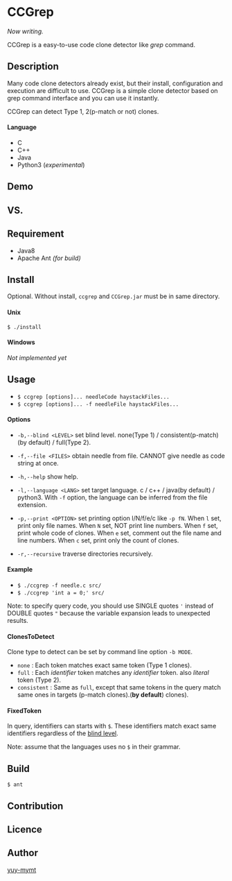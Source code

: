 CCGrep
====
*Now writing.*

CCGrep is a easy-to-use code clone detector like *grep* command.

## Description
Many code clone detectors already exist, but their install, configuration and execution are difficult to use.
CCGrep is a simple clone detector based on grep command interface and you can use it instantly.

CCGrep can detect Type 1, 2(p-match or not) clones.

#### Language
 - C
 - C++
 - Java
 - Python3 (*experimental*)

## Demo
## VS.
## Requirement
 - Java8
 - Apache Ant *(for build)*

## Install
Optional.
Without install, `ccgrep` and `CCGrep.jar` must be in same directory.

#### Unix
`$ ./install`

#### Windows
*Not implemented yet*

## Usage
 - `$ ccgrep [options]... needleCode haystackFiles...`
 - `$ ccgrep [options]... -f needleFile haystackFiles...`

#### Options
 - `-b,--blind <LEVEL>`     set blind level. none(Type 1) /
                        consistent(p-match)(by default) / full(Type 2).
 - `-f,--file <FILES>`      obtain needle from file. CANNOT give needle as
                        code string at once.
 - `-h,--help`              show help.

 - `-l,--language <LANG>`   set target language. c / c++ / java(by default) /
                        python3. With `-f` option, the language can be
                        inferred from the file extension.
 - `-p,--print <OPTION>`    set printing option l/N/f/e/c like `-p fN`. When
                        `l` set, print only file names. When `N` set, NOT
                        print line numbers. When `f` set, print whole code
                        of clones. When `e` set, comment out the file name
                        and line numbers. When `c` set, print only the
                        count of clones.
 - `-r,--recursive`         traverse directories recursively.

#### Example
 - `$ ./ccgrep -f needle.c src/`
 - `$ ./ccgrep 'int a = 0;' src/`

Note: to specify query code, you should use SINGLE quotes `'` instead of DOUBLE quotes `"` because the variable expansion leads to unexpected results.

#### ClonesToDetect
Clone type to detect can be set by command line option `-b MODE`.
 - `none`       : Each token matches exact same token (Type 1 clones).
 - `full`       : Each *identifier* token matches any *identifier* token. also *literal* token (Type 2).
 - `consistent` : Same as `full`, except that same tokens in the query match same ones in targets (p-match clones).(**by default**)
clones).

#### FixedToken
In query, identifiers can starts with `$`.
These identifiers match exact same identifiers regardless of the [blind level](#ClonesToDetect).

Note: assume that the languages uses no `$` in their grammar.

## Build

`$ ant`

## Contribution
## Licence
## Author
[yuy-mymt](http://sel.ist.osaka-u.ac.jp/)
